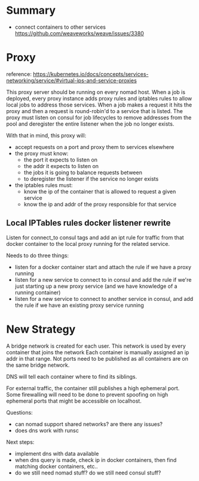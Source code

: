 


# Summary

 - connect containers to other services
https://github.com/weaveworks/weave/issues/3380

# Proxy

reference: https://kubernetes.io/docs/concepts/services-networking/service/#virtual-ips-and-service-proxies

This proxy server should be running on every nomad host. When a job is deployed, every proxy instance adds proxy rules and iptables rules to allow local jobs to address those services. When a job makes a request it hits the proxy and then a request is round-robin'd to a service that is listed. The proxy must listen on consul for job lifecycles to remove addresses from the pool and deregister the entire listener when the job no longer exists.

With that in mind, this proxy will:
 - accept requests on a port and proxy them to services elsewhere
 - the proxy must know:
   - the port it expects to listen on
   - the addr it expects to listen on
   - the jobs it is going to balance requests between
   - to deregister the listener if the service no longer exists
 - the iptables rules must:
   - know the ip of the container that is allowed to request a given service
   - know the ip and addr of the proxy responsible for that service

## Local IPTables rules docker listener rewrite

Listen for connect_to consul tags and add an ipt rule for traffic from that docker container to the local proxy running for the related service.

Needs to do three things:
 - listen for a docker container start and attach the rule if we have a proxy running
 - listen for a new service to connect to in consul and add the rule if we're just starting up a new proxy service (and we have knowledge of a running container)
 - listen for a new service to connect to another service in consul, and add the rule if we have an existing proxy service running



# New Strategy

A bridge network is created for each user.
This network is used by every container that joins the network
Each container is manually assigned an ip addr in that range. Not ports need to be published
as all containers are on the same bridge network.

DNS will tell each container where to find its siblings.

For external traffic, the container still publishes a high ephemeral port.
Some firewalling will need to be done to prevent spoofing on high ephemeral ports that might be accessible on localhost.

Questions:
 - can nomad support shared networks? are there any issues?
 - does dns work with runsc

Next steps:
 - implement dns with data available
 - when dns query is made, check ip in docker containers, then find matching docker containers, etc..
 - do we still need nomad stuff? do we still need consul stuff?

